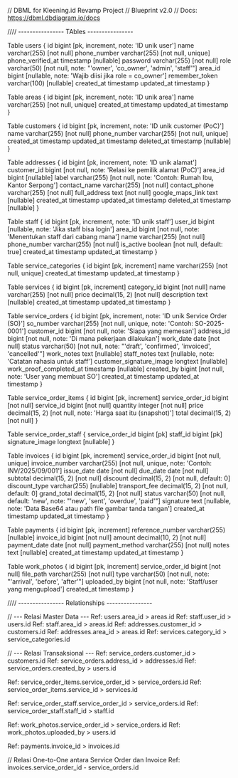 // DBML for Kleening.id Revamp Project
// Blueprint v2.0
// Docs: https://dbml.dbdiagram.io/docs

//// ---------------- TAbles ----------------

Table users {
  id bigint [pk, increment, note: 'ID unik user']
  name varchar(255) [not null]
  phone_number varchar(255) [not null, unique]
  phone_verified_at timestamp [nullable]
  password varchar(255) [not null]
  role varchar(50) [not null, note: "'owner', 'co_owner', 'admin', 'staff'"]
  area_id bigint [nullable, note: 'Wajib diisi jika role = co_owner']
  remember_token varchar(100) [nullable]
  created_at timestamp
  updated_at timestamp
}

Table areas {
  id bigint [pk, increment, note: 'ID unik area']
  name varchar(255) [not null, unique]
  created_at timestamp
  updated_at timestamp
}

Table customers {
  id bigint [pk, increment, note: 'ID unik customer (PoC)']
  name varchar(255) [not null]
  phone_number varchar(255) [not null, unique]
  created_at timestamp
  updated_at timestamp
  deleted_at timestamp [nullable]
}

Table addresses {
  id bigint [pk, increment, note: 'ID unik alamat']
  customer_id bigint [not null, note: 'Relasi ke pemilik alamat (PoC)']
  area_id bigint [nullable]
  label varchar(255) [not null, note: 'Contoh: Rumah Ibu, Kantor Serpong']
  contact_name varchar(255) [not null]
  contact_phone varchar(255) [not null]
  full_address text [not null]
  google_maps_link text [nullable]
  created_at timestamp
  updated_at timestamp
  deleted_at timestamp [nullable]
}

Table staff {
  id bigint [pk, increment, note: 'ID unik staff']
  user_id bigint [nullable, note: 'Jika staff bisa login']
  area_id bigint [not null, note: 'Menentukan staff dari cabang mana']
  name varchar(255) [not null]
  phone_number varchar(255) [not null]
  is_active boolean [not null, default: true]
  created_at timestamp
  updated_at timestamp
}

Table service_categories {
  id bigint [pk, increment]
  name varchar(255) [not null, unique]
  created_at timestamp
  updated_at timestamp
}

Table services {
  id bigint [pk, increment]
  category_id bigint [not null]
  name varchar(255) [not null]
  price decimal(15, 2) [not null]
  description text [nullable]
  created_at timestamp
  updated_at timestamp
}

Table service_orders {
  id bigint [pk, increment, note: 'ID unik Service Order (SO)']
  so_number varchar(255) [not null, unique, note: 'Contoh: SO-2025-0001']
  customer_id bigint [not null, note: 'Siapa yang memesan']
  address_id bigint [not null, note: 'Di mana pekerjaan dilakukan']
  work_date date [not null]
  status varchar(50) [not null, note: "'draft', 'confirmed', 'invoiced', 'cancelled'"]
  work_notes text [nullable]
  staff_notes text [nullable, note: 'Catatan rahasia untuk staff']
  customer_signature_image longtext [nullable]
  work_proof_completed_at timestamp [nullable]
  created_by bigint [not null, note: 'User yang membuat SO']
  created_at timestamp
  updated_at timestamp
}

Table service_order_items {
  id bigint [pk, increment]
  service_order_id bigint [not null]
  service_id bigint [not null]
  quantity integer [not null]
  price decimal(15, 2) [not null, note: 'Harga saat itu (snapshot)']
  total decimal(15, 2) [not null]
}

Table service_order_staff {
  service_order_id bigint [pk]
  staff_id bigint [pk]
  signature_image longtext [nullable]
}

Table invoices {
  id bigint [pk, increment]
  service_order_id bigint [not null, unique]
  invoice_number varchar(255) [not null, unique, note: 'Contoh: INV/2025/09/001']
  issue_date date [not null]
  due_date date [not null]
  subtotal decimal(15, 2) [not null]
  discount decimal(15, 2) [not null, default: 0]
  discount_type varchar(255) [nullable]
  transport_fee decimal(15, 2) [not null, default: 0]
  grand_total decimal(15, 2) [not null]
  status varchar(50) [not null, default: 'new', note: "'new', 'sent', 'overdue', 'paid'"]
  signature text [nullable, note: 'Data Base64 atau path file gambar tanda tangan']
  created_at timestamp
  updated_at timestamp
}

Table payments {
  id bigint [pk, increment]
  reference_number varchar(255) [nullable]
  invoice_id bigint [not null]
  amount decimal(10, 2) [not null]
  payment_date date [not null]
  payment_method varchar(255) [not null]
  notes text [nullable]
  created_at timestamp
  updated_at timestamp
}

Table work_photos {
  id bigint [pk, increment]
  service_order_id bigint [not null]
  file_path varchar(255) [not null]
  type varchar(50) [not null, note: "'arrival', 'before', 'after'"]
  uploaded_by bigint [not null, note: 'Staff/user yang mengupload']
  created_at timestamp
}


//// ---------------- Relationships ----------------

// --- Relasi Master Data ---
Ref: users.area_id > areas.id
Ref: staff.user_id > users.id
Ref: staff.area_id > areas.id
Ref: addresses.customer_id > customers.id
Ref: addresses.area_id > areas.id
Ref: services.category_id > service_categories.id

// --- Relasi Transaksional ---
Ref: service_orders.customer_id > customers.id
Ref: service_orders.address_id > addresses.id
Ref: service_orders.created_by > users.id

Ref: service_order_items.service_order_id > service_orders.id
Ref: service_order_items.service_id > services.id

Ref: service_order_staff.service_order_id > service_orders.id
Ref: service_order_staff.staff_id > staff.id

Ref: work_photos.service_order_id > service_orders.id
Ref: work_photos.uploaded_by > users.id

Ref: payments.invoice_id > invoices.id

// Relasi One-to-One antara Service Order dan Invoice
Ref: invoices.service_order_id - service_orders.id
